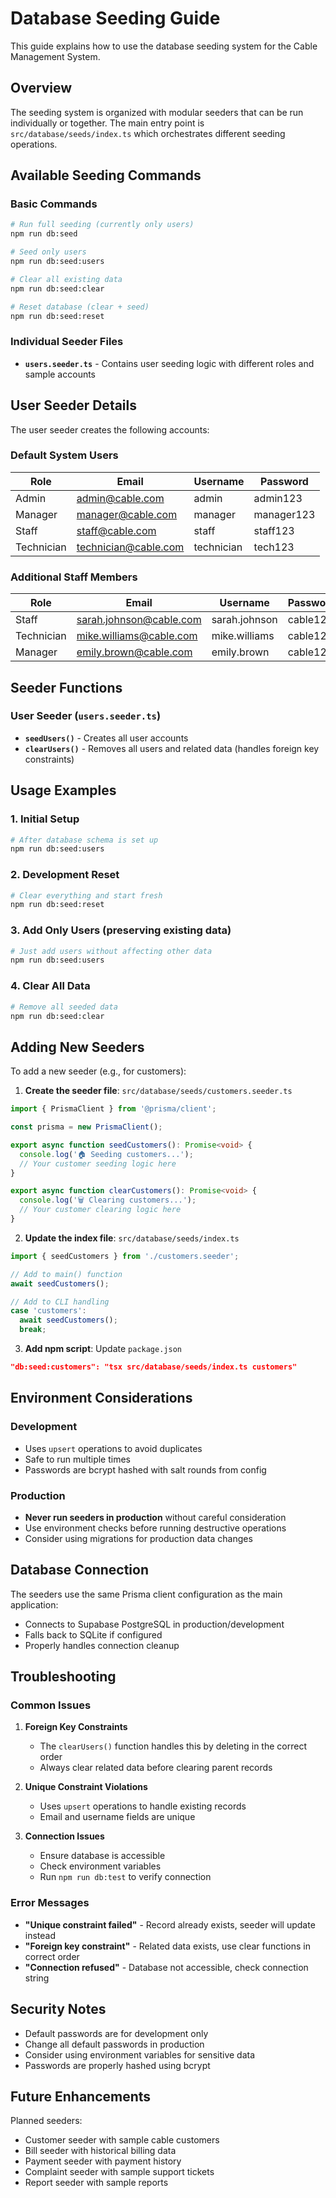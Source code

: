 # Database Seeding Guide

This guide explains how to use the database seeding system for the Cable Management System.

## Overview

The seeding system is organized with modular seeders that can be run individually or together. The main entry point is `src/database/seeds/index.ts` which orchestrates different seeding operations.

## Available Seeding Commands

### Basic Commands

```bash
# Run full seeding (currently only users)
npm run db:seed

# Seed only users
npm run db:seed:users

# Clear all existing data
npm run db:seed:clear

# Reset database (clear + seed)
npm run db:seed:reset
```

### Individual Seeder Files

- **`users.seeder.ts`** - Contains user seeding logic with different roles and sample accounts

## User Seeder Details

The user seeder creates the following accounts:

### Default System Users

| Role       | Email                | Username   | Password   |
| ---------- | -------------------- | ---------- | ---------- |
| Admin      | admin@cable.com      | admin      | admin123   |
| Manager    | manager@cable.com    | manager    | manager123 |
| Staff      | staff@cable.com      | staff      | staff123   |
| Technician | technician@cable.com | technician | tech123    |

### Additional Staff Members

| Role       | Email                   | Username      | Password |
| ---------- | ----------------------- | ------------- | -------- |
| Staff      | sarah.johnson@cable.com | sarah.johnson | cable123 |
| Technician | mike.williams@cable.com | mike.williams | cable123 |
| Manager    | emily.brown@cable.com   | emily.brown   | cable123 |

## Seeder Functions

### User Seeder (`users.seeder.ts`)

- **`seedUsers()`** - Creates all user accounts
- **`clearUsers()`** - Removes all users and related data (handles foreign key constraints)

## Usage Examples

### 1. Initial Setup

```bash
# After database schema is set up
npm run db:seed:users
```

### 2. Development Reset

```bash
# Clear everything and start fresh
npm run db:seed:reset
```

### 3. Add Only Users (preserving existing data)

```bash
# Just add users without affecting other data
npm run db:seed:users
```

### 4. Clear All Data

```bash
# Remove all seeded data
npm run db:seed:clear
```

## Adding New Seeders

To add a new seeder (e.g., for customers):

1. **Create the seeder file**: `src/database/seeds/customers.seeder.ts`

```typescript
import { PrismaClient } from '@prisma/client';

const prisma = new PrismaClient();

export async function seedCustomers(): Promise<void> {
  console.log('🏠 Seeding customers...');
  // Your customer seeding logic here
}

export async function clearCustomers(): Promise<void> {
  console.log('🗑️ Clearing customers...');
  // Your customer clearing logic here
}
```

2. **Update the index file**: `src/database/seeds/index.ts`

```typescript
import { seedCustomers } from './customers.seeder';

// Add to main() function
await seedCustomers();

// Add to CLI handling
case 'customers':
  await seedCustomers();
  break;
```

3. **Add npm script**: Update `package.json`

```json
"db:seed:customers": "tsx src/database/seeds/index.ts customers"
```

## Environment Considerations

### Development

- Uses `upsert` operations to avoid duplicates
- Safe to run multiple times
- Passwords are bcrypt hashed with salt rounds from config

### Production

- **Never run seeders in production** without careful consideration
- Use environment checks before running destructive operations
- Consider using migrations for production data changes

## Database Connection

The seeders use the same Prisma client configuration as the main application:

- Connects to Supabase PostgreSQL in production/development
- Falls back to SQLite if configured
- Properly handles connection cleanup

## Troubleshooting

### Common Issues

1. **Foreign Key Constraints**
   - The `clearUsers()` function handles this by deleting in the correct order
   - Always clear related data before clearing parent records

2. **Unique Constraint Violations**
   - Uses `upsert` operations to handle existing records
   - Email and username fields are unique

3. **Connection Issues**
   - Ensure database is accessible
   - Check environment variables
   - Run `npm run db:test` to verify connection

### Error Messages

- **"Unique constraint failed"** - Record already exists, seeder will update instead
- **"Foreign key constraint"** - Related data exists, use clear functions in correct order
- **"Connection refused"** - Database not accessible, check connection string

## Security Notes

- Default passwords are for development only
- Change all default passwords in production
- Consider using environment variables for sensitive data
- Passwords are properly hashed using bcrypt

## Future Enhancements

Planned seeders:

- Customer seeder with sample cable customers
- Bill seeder with historical billing data
- Payment seeder with payment history
- Complaint seeder with sample support tickets
- Report seeder with sample reports
